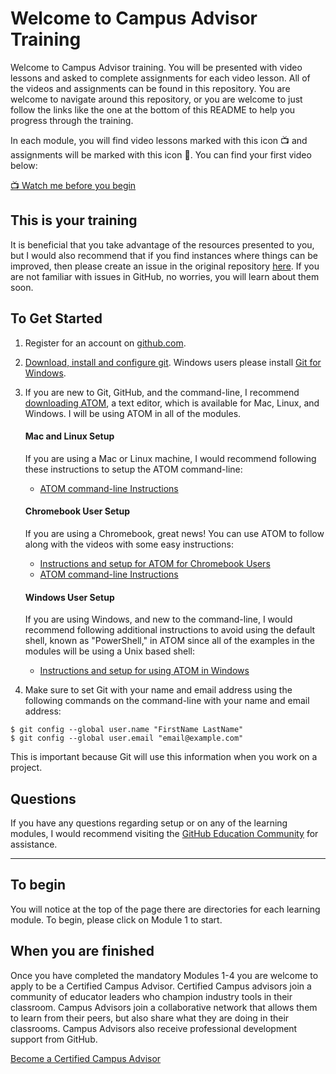 # Welcome to Campus Advisor Training

Welcome to Campus Advisor training. You will be presented with video lessons and asked to complete assignments for each video lesson. All of the videos and assignments can be found in this repository. You are welcome to navigate around this repository, or you are welcome to just follow the links like the one at the bottom of this README to help you progress through the training.

In each module, you will find video lessons marked with this icon :tv: and assignments will be marked with this icon :notebook:. You can find your first video below:

[:tv: Watch me before you begin](https://youtu.be/Ub8IMMMTfB8)

## This is your training

It is beneficial that you take advantage of the resources presented to you, but I would also recommend that if you find instances where things can be improved, then please create an issue in the original repository [here](https://github.com/github-campus-advisors/Campus-Advisor-Training/issues). If you are not familiar with issues in GitHub, no worries, you will learn about them soon.

## To Get Started

1. Register for an account on [github.com](https://github.com/).
2. [Download, install and configure git](https://git-scm.com/). Windows users please install [Git for Windows](https://gitforwindows.org/).
3. If you are new to Git, GitHub, and the command-line, I recommend [downloading ATOM](https://atom.io/), a text editor, which is available for Mac, Linux, and Windows. I will be using ATOM in all of the modules.

    #### Mac and Linux Setup
      If you are using a Mac or Linux machine, I would recommend following these instructions to setup the ATOM command-line:
      - [ATOM command-line Instructions](https://youtu.be/h5xcw8_8gaE)

    #### Chromebook User Setup
      If you are using a Chromebook, great news! You can use ATOM to follow along with the videos with some easy instructions:
      - [Instructions and setup for ATOM for Chromebook Users](https://blog.atom.io/2018/10/02/running-atom-on-chome-os.html)
      - [ATOM command-line Instructions](https://youtu.be/h5xcw8_8gaE)

    #### Windows User Setup
      If you are using Windows, and new to the command-line, I would recommend following additional instructions to avoid using the default shell, known as "PowerShell," in ATOM since all of the examples in the modules will be using a Unix based shell:
      - [Instructions and setup for using ATOM in Windows](https://youtu.be/0aVAjhVZ9Ko)
    
4. Make sure to set Git with your name and email address using the following commands on the command-line with your name and email address:
```
$ git config --global user.name "FirstName LastName"
$ git config --global user.email "email@example.com"
```
This is important because Git will use this information when you work on a project.

## Questions
If you have any questions regarding setup or on any of the learning modules, I would recommend visiting the [GitHub Education Community](https://education.github.community/c/teachers/advisors) for assistance.

<hr>

## To begin



You will notice at the top of the page there are directories for each learning module. To begin, please click on Module 1 to start.

## When you are finished

Once you have completed the mandatory Modules 1-4 you are welcome to apply to be a Certified Campus Advisor. Certified Campus advisors join a community of educator leaders who champion industry tools in their classroom. Campus Advisors join a collaborative network that allows them to learn from their peers, but also share what they are doing in their classrooms. Campus Advisors also receive professional development support from GitHub.

[Become a Certified Campus Advisor](https://airtable.com/shr6ZHMoHOb9kBupY)
